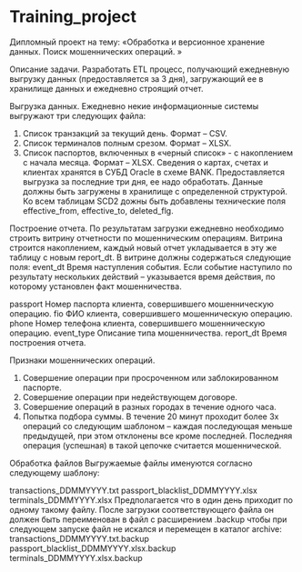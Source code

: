 # Training_project
Дипломный проект на тему: «Обработка и версионное хранение данных. Поиск мошеннических операций. »

Описание задачи.
Разработать ETL процесс, получающий ежедневную выгрузку данных
(предоставляется за 3 дня), загружающий ее в хранилище данных и ежедневно
строящий отчет.

Выгрузка данных.
Ежедневно некие информационные системы выгружают три следующих
файла:
1. Список транзакций за текущий день. Формат – CSV.
2. Список терминалов полным срезом. Формат – XLSX.
3. Список паспортов, включенных в «черный список» - с накоплением с
начала месяца. Формат – XLSX.
Сведения о картах, счетах и клиентах хранятся в СУБД Oracle в схеме BANK.
Предоставляется выгрузка за последние три дня, ее надо обработать.
Данные должны быть загружены в хранилище с определенной структурой.
Ко всем таблицам SCD2 дожны быть добавлены технические поля effective_from, effective_to,
deleted_flg.

Построение отчета.
По результатам загрузки ежедневно необходимо строить витрину
отчетности по мошенническим операциям. Витрина строится накоплением,
каждый новый отчет укладывается в эту же таблицу с новым report_dt.
В витрине должны содержаться следующие поля:
event_dt Время наступления события. Если событие наступило по
результату нескольких действий – указывается время действия,
по которому установлен факт мошенничества.

passport Номер паспорта клиента, совершившего мошенническую операцию.
fio ФИО клиента, совершившего мошенническую операцию.
phone Номер телефона клиента, совершившего мошенническую операцию.
event_type Описание типа мошенничества. 
report_dt Время построения отчета.

Признаки мошеннических операций.
1. Совершение операции при просроченном или заблокированном паспорте.
2. Совершение операции при недействующем договоре.
3. Совершение операций в разных городах в течение одного часа.
4. Попытка подбора суммы. В течение 20 минут проходит более 3х операций
со следующим шаблоном – каждая последующая меньше предыдущей, при этом
отклонены все кроме последней. Последняя операция (успешная) в такой цепочке
считается мошеннической.

Обработка файлов
Выгружаемые файлы именуются согласно следующему шаблону:

transactions_DDMMYYYY.txt
passport_blacklist_DDMMYYYY.xlsx
terminals_DDMMYYYY.xlsx
Предполагается что в один день приходит по одному такому файлу. После
загрузки соответствующего файла он должен быть переименован в файл с
расширением .backup чтобы при следующем запуске файл не искался и
перемещен в каталог archive:
transactions_DDMMYYYY.txt.backup
passport_blacklist_DDMMYYYY.xlsx.backup
terminals_DDMMYYYY.xlsx.backup





